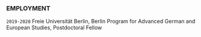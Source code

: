 ### EMPLOYMENT 
<div id=double-dates markdown=1>

`2019-2020` Freie Universität Berlin, Berlin Program for Advanced German and European Studies, Postdoctoral Fellow 

</div>

